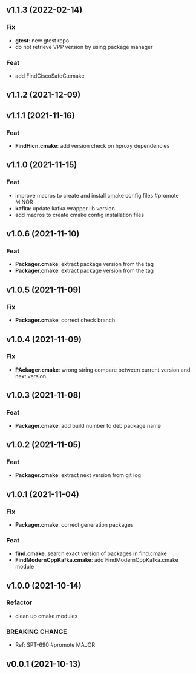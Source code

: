 ## v1.1.3 (2022-02-14)

### Fix

- **gtest**: new gtest repo
- do not retrieve VPP version by using package manager

### Feat

- add FindCiscoSafeC.cmake

## v1.1.2 (2021-12-09)

## v1.1.1 (2021-11-16)

### Feat

- **FindHicn.cmake**: add version check on hproxy dependencies

## v1.1.0 (2021-11-15)

### Feat

- improve macros to create and install cmake config files #promote MINOR
- **kafka**: update kafka wrapper lib version
- add macros to create cmake config installation files

## v1.0.6 (2021-11-10)

### Feat

- **Packager.cmake**: extract package version from the tag
- **Packager.cmake**: extract package version from the tag

## v1.0.5 (2021-11-09)

### Fix

- **Packager.cmake**: correct check branch

## v1.0.4 (2021-11-09)

### Fix

- **PAckager.cmake**: wrong string compare between current version and next version

## v1.0.3 (2021-11-08)

### Feat

- **Packager.cmake**: add build number to deb package name

## v1.0.2 (2021-11-05)

### Feat

- **Packager.cmake**: extract next version from git log

## v1.0.1 (2021-11-04)

### Fix

- **Packager.cmake**: correct generation packages

### Feat

- **find<library>.cmake**: search exact version of packages in find<module>.cmake
- **FindModernCppKafka.cmake**: add FindModernCppKafka.cmake module

## v1.0.0 (2021-10-14)

### Refactor

- clean up cmake modules

### BREAKING CHANGE

- Ref: SPT-690
#promote MAJOR

## v0.0.1 (2021-10-13)
